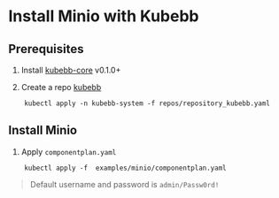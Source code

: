 # Install Minio with Kubebb

## Prerequisites

1. Install [kubebb-core](https://github.com/kubebb/components/tree/main/charts/kubebb-core) v0.1.0+

2. Create a repo [kubebb](https://github.com/kubebb/components/blob/main/repos/repository_kubebb.yaml)

```shell
    kubectl apply -n kubebb-system -f repos/repository_kubebb.yaml
```

## Install Minio

1. Apply `componentplan.yaml`

```shell
    kubectl apply -f  examples/minio/componentplan.yaml
```

> Default username and password is `admin/Passw0rd!`
